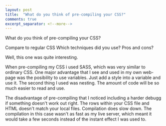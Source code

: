 ```yaml
---
layout: post
title:  "What do you think of pre-compiling your CSS?"
comments: true
excerpt_separator: <!--more-->
---
```


What do you think of pre-compiling your CSS?

Compare to regular CSS
Which techniques did you use?
Pros and cons?
<!--more-->

Well, this one was quite interesting. 

When pre-compiling my CSS i used SASS, which was very similar to ordinary CSS. 
One major advantage that I see and used in my own web-page was the posibility to use variables. Just add a style into a variable and use it.
The second thing I used was nesting. The amount of code will be so much easier to read and use.

The disadvantage of pre-compiling that I noticed including a harder debugg if something doesn't work out right. The rows within your CSS file and HTML doesn't match your local files.
Compilation does slow down. The compilation in this case wasn't as fast as my live server, which meant it would take a few seconds instead of the instant effect I was used to.

